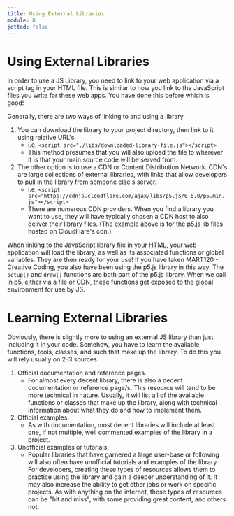 ```yaml
---
title: Using External Libraries
module: 8
jotted: false
---
```


# Using External Libraries

In order to use a JS Library, you need to link to your web application via a script tag in your HTML file. This is similar to how you link to the JavaScript files you write for these web apps. You have done this before which is good!

Generally, there are two ways of linking to and using a library.

1. You can download the library to your project directory, then link to it using relative URL's.
    - i.e. `<script src="./libs/downloaded-library-file.js"></script>`
    - This method presumes that you will also upload the file to wherever it is that your main source code will be served from.
2. The other option is to use a CDN or Content Distribution Network. CDN's are large collections of external libraries, with links that allow developers to pull in the library from someone else's server.
    - i.e. `<script src="https://cdnjs.cloudflare.com/ajax/libs/p5.js/0.6.0/p5.min.js"></script>`
    - There are numerous CDN providers. When you find a library you want to use, they will have typically chosen a CDN host to also deliver their library files. (The example above is for the p5.js lib files hosted on CloudFlare's cdn.)

When linking to the JavaScript library file in your HTML, your web application will load the library, as well as its associated functions or global variables. They are then ready for your use! If you have taken MART120 - Creative Coding, you also have been using the p5.js library in this way. The `setup()` and `draw()` functions are both part of the p5.js library. When we call in p5, either via a file or CDN, these functions get exposed to the global environment for use by JS.

# Learning External Libraries

Obviously, there is slightly more to using an external JS library than just including it in your code. Somehow, you have to learn the available functions, tools, classes, and such that make up the library. To do this you will rely usually on 2-3 sources.

1. Official documentation and reference pages.
    - For almost every decent library, there is also a decent documentation or reference page/s. This resource will tend to be more technical in nature. Usually, it will list all of the available functions or classes that make up the library, along with technical information about what they do and how to implement them.
2. Official examples.
    - As with documentation, most decent libraries will include at least one, if not multiple, well commented examples of the library in a project.
3. Unofficial examples or tutorials.
    - Popular libraries that have garnered a large user-base or following will also often have unofficial tutorials and examples of the library. For developers, creating these types of resources allows them to practice using the library and gain a deeper understanding of it. It may also increase the ability to get other jobs or work on specific projects. As with anything on the internet, these types of resources can be "hit and miss", with some providing great content, and others not.